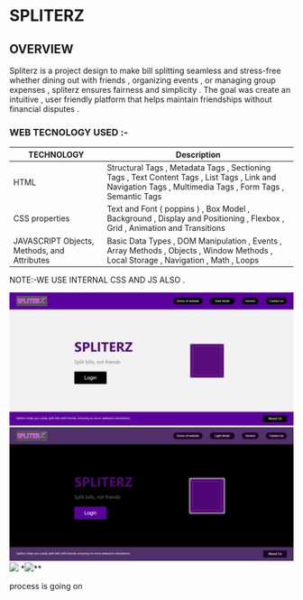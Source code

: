 # SPLITERZ

 ## OVERVIEW
Spliterz is a project design to make bill splitting seamless and stress-free whether dining out with friends , organizing events , or managing group expenses , spliterz ensures fairness and simplicity . The goal was create an intuitive , user friendly platform that helps maintain friendships without financial disputes .


### WEB TECNOLOGY USED :-

| TECHNOLOGY | Description |
| -------------- | ----------- |
| HTML | Structural Tags ,  Metadata Tags , Sectioning Tags , Text Content Tags , List Tags , Link and Navigation Tags , Multimedia Tags , Form Tags , Semantic Tags |
| CSS properties | Text and Font ( poppins ) , Box Model , Background , Display and Positioning ,  Flexbox , Grid , Animation and Transitions  |
| JAVASCRIPT Objects, Methods, and Attributes | Basic Data Types , DOM Manipulation , Events , Array Methods , Objects , Window Methods , Local Storage , Navigation , Math , Loops |

<p>NOTE:-WE USE INTERNAL CSS AND JS ALSO .</p>

<img src="kavyatrivedi/WhatsApp Image 2024-12-06 at 12.40.44 AM (1).jpeg">
<img src="kavyatrivedi/WhatsApp Image 2024-12-06 at 12.40.44 AM.jpeg">
<img src="kavyatrivedi/WhatsApp Image 2024-12-06 at 12.40.45 AM .jpeg">
*<img src="kavyatrivedi/WhatsApp Image 2024-12-06 at 12.40.46 AM .jpeg">**

process is going on 


